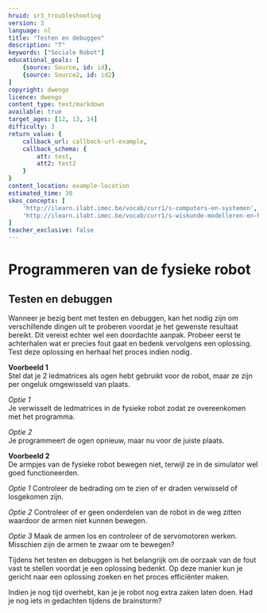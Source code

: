 ```yaml
---
hruid: sr3_troubleshooting
version: 3
language: nl
title: "Testen en debuggen"
description: "T"
keywords: ["Sociale Robot"]
educational_goals: [
    {source: Source, id: id}, 
    {source: Source2, id: id2}
]
copyright: dwengo
licence: dwengo
content_type: text/markdown
available: true
target_ages: [12, 13, 14]
difficulty: 3
return_value: {
    callback_url: callback-url-example,
    callback_schema: {
        att: test,
        att2: test2
    }
}
content_location: example-location
estimated_time: 30
skos_concepts: [
    'http://ilearn.ilabt.imec.be/vocab/curr1/s-computers-en-systemen', 
    'http://ilearn.ilabt.imec.be/vocab/curr1/s-wiskunde-modelleren-en-heuristiek'
]
teacher_exclusive: false
---
```

# Programmeren van de fysieke robot
## Testen en debuggen
Wanneer je bezig bent met testen en debuggen, kan het nodig zijn om verschillende dingen uit te proberen voordat je het gewenste resultaat bereikt. Dit vereist echter wel een doordachte aanpak. Probeer eerst te achterhalen wat er precies fout gaat en bedenk vervolgens een oplossing. Test deze oplossing en herhaal het proces indien nodig.

**Voorbeeld 1**  
Stel dat je 2 ledmatrices als ogen hebt gebruikt voor de robot, maar ze zijn per ongeluk omgewisseld van plaats.

*Optie 1*  
Je verwisselt de ledmatrices in de fysieke robot zodat ze overeenkomen met het programma.  

*Optie 2*  
Je programmeert de ogen opnieuw, maar nu voor de juiste plaats.  


**Voorbeeld 2**  
De armpjes van de fysieke robot bewegen niet, terwijl ze in de simulator wel goed functioneerden.

*Optie 1*
Controleer de bedrading om te zien of er draden verwisseld of losgekomen zijn.

*Optie 2*
Controleer of er geen onderdelen van de robot in de weg zitten waardoor de armen niet kunnen bewegen.

*Optie 3*
Maak de armen los en controleer of de servomotoren werken. Misschien zijn de armen te zwaar om te bewegen?

<div class="alert alert-box alert-success">
Tijdens het testen en debuggen is het belangrijk om de oorzaak van de fout vast te stellen voordat je een oplossing bedenkt. Op deze manier kun je gericht naar een oplossing zoeken en het proces efficiënter maken. 
</div>

Indien je nog tijd overhebt, kan je je robot nog extra zaken laten doen. Had je nog iets in gedachten tijdens de brainstorm?